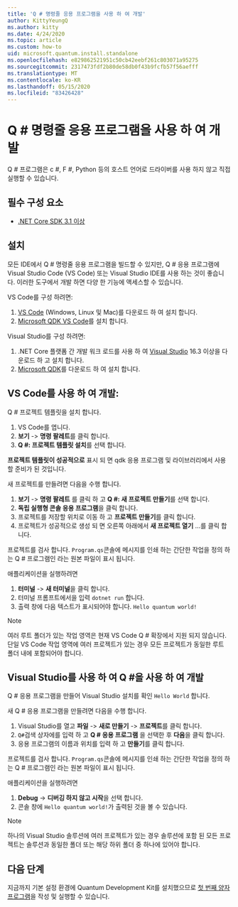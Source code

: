 ```yaml
---
title: 'Q # 명령줄 응용 프로그램을 사용 하 여 개발'
author: KittyYeungQ
ms.author: kitty
ms.date: 4/24/2020
ms.topic: article
ms.custom: how-to
uid: microsoft.quantum.install.standalone
ms.openlocfilehash: e829862521951c50cb42eebf261c803071a95275
ms.sourcegitcommit: 2317473fdf2b80de58db0f43b9fcfb57f56aefff
ms.translationtype: MT
ms.contentlocale: ko-KR
ms.lasthandoff: 05/15/2020
ms.locfileid: "83426428"
---
```

# <a name="develop-with-q-command-line-applications"></a>Q # 명령줄 응용 프로그램을 사용 하 여 개발

Q # 프로그램은 c #, F #, Python 등의 호스트 언어로 드라이버를 사용 하지 않고 직접 실행할 수 있습니다.

## <a name="pre-requisites"></a>필수 구성 요소

- [.NET Core SDK 3.1 이상](https://www.microsoft.com/net/download)

## <a name="installation"></a>설치

모든 IDE에서 Q # 명령줄 응용 프로그램을 빌드할 수 있지만, Q # 응용 프로그램에 Visual Studio Code (VS Code) 또는 Visual Studio IDE를 사용 하는 것이 좋습니다. 이러한 도구에서 개발 하면 다양 한 기능에 액세스할 수 있습니다.

VS Code를 구성 하려면:

1. [VS Code](https://code.visualstudio.com/download) (Windows, Linux 및 Mac)를 다운로드 하 여 설치 합니다.
2. [Microsoft QDK VS Code](https://marketplace.visualstudio.com/items?itemName=quantum.quantum-devkit-vscode)를 설치 합니다.

Visual Studio를 구성 하려면:

1. .NET Core 플랫폼 간 개발 워크 로드를 사용 하 여 [Visual Studio](https://visualstudio.microsoft.com/downloads/) 16.3 이상을 다운로드 하 고 설치 합니다.
2. [Microsoft QDK](https://marketplace.visualstudio.com/items?itemName=quantum.DevKit)를 다운로드 하 여 설치 합니다.


## <a name="develop-with-q-using-vs-code"></a>VS Code를 사용 하 여 개발:

Q # 프로젝트 템플릿을 설치 합니다.

1. VS Code를 엽니다.
2. **보기**  ->  **명령 팔레트**를 클릭 합니다.
3. **Q #: 프로젝트 템플릿 설치**를 선택 합니다.

**프로젝트 템플릿이 성공적으로** 표시 되 면 qdk 응용 프로그램 및 라이브러리에서 사용할 준비가 된 것입니다.

새 프로젝트를 만들려면 다음을 수행 합니다.

1. **보기**  ->  **명령 팔레트** 를 클릭 하 고 **Q #: 새 프로젝트 만들기**를 선택 합니다.
2. **독립 실행형 콘솔 응용 프로그램**을 클릭 합니다.
3. 프로젝트를 저장할 위치로 이동 하 고 **프로젝트 만들기**를 클릭 합니다.
4. 프로젝트가 성공적으로 생성 되 면 오른쪽 아래에서 **새 프로젝트 열기** ...를 클릭 합니다.
        
프로젝트를 검사 합니다. `Program.qs`콘솔에 메시지를 인쇄 하는 간단한 작업을 정의 하는 Q # 프로그램인 라는 원본 파일이 표시 됩니다.

애플리케이션을 실행하려면
1. **터미널**  ->  **새 터미널**을 클릭 합니다.
2. 터미널 프롬프트에서을 입력 `dotnet run` 합니다.
3. 출력 창에 다음 텍스트가 표시되어야 합니다. `Hello quantum world!`


> [!NOTE]
> 여러 루트 폴더가 있는 작업 영역은 현재 VS Code Q # 확장에서 지원 되지 않습니다. 단일 VS Code 작업 영역에 여러 프로젝트가 있는 경우 모든 프로젝트가 동일한 루트 폴더 내에 포함되어야 합니다.

## <a name="develop-with-q-using-visual-studio"></a>Visual Studio를 사용 하 여 Q #을 사용 하 여 개발

Q # 응용 프로그램을 만들어 Visual Studio 설치를 확인 `Hello World` 합니다.

새 Q # 응용 프로그램을 만들려면 다음을 수행 합니다.
1. Visual Studio를 열고 **파일**  ->  **새로 만들기**  ->  **프로젝트**를 클릭 합니다.
2. `Q#`검색 상자에를 입력 하 고 **Q # 응용 프로그램** 을 선택한 후 **다음**을 클릭 합니다.
3. 응용 프로그램의 이름과 위치를 입력 하 고 **만들기**를 클릭 합니다.


프로젝트를 검사 합니다. `Program.qs`콘솔에 메시지를 인쇄 하는 간단한 작업을 정의 하는 Q # 프로그램인 라는 원본 파일이 표시 됩니다.

애플리케이션을 실행하려면
1. **Debug**  ->  **디버깅 하지 않고 시작**을 선택 합니다.
2. 콘솔 창에 `Hello quantum world!`가 출력된 것을 볼 수 있습니다.

> [!NOTE]
> 하나의 Visual Studio 솔루션에 여러 프로젝트가 있는 경우 솔루션에 포함 된 모든 프로젝트는 솔루션과 동일한 폴더 또는 해당 하위 폴더 중 하나에 있어야 합니다.  


## <a name="next-steps"></a>다음 단계

지금까지 기본 설정 환경에 Quantum Development Kit를 설치했으므로 [첫 번째 양자 프로그램](xref:microsoft.quantum.quickstarts.qrng)을 작성 및 실행할 수 있습니다.
